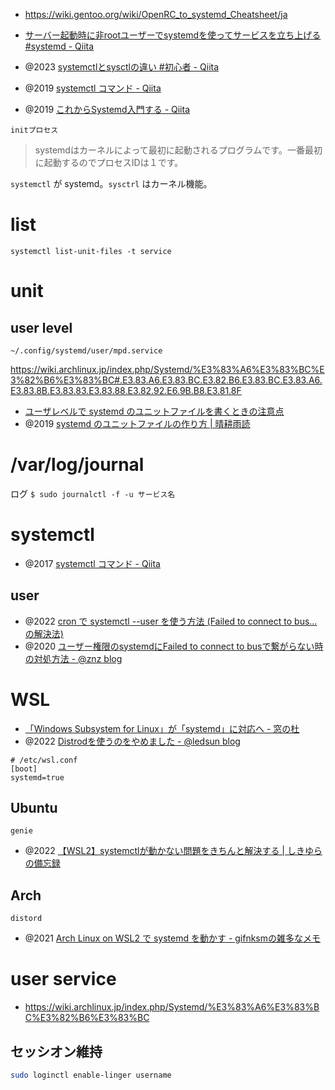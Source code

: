 - https://wiki.gentoo.org/wiki/OpenRC_to_systemd_Cheatsheet/ja

- [サーバー起動時に非rootユーザーでsystemdを使ってサービスを立ち上げる #systemd - Qiita](https://qiita.com/k0kubun/items/3c94473506e0e370a227)

- @2023 [systemctlとsysctlの違い #初心者 - Qiita](https://qiita.com/For_Whom_The_Alarm_Tolls/items/e1b7bc6b630f74f78f63)
- @2019 [systemctl コマンド - Qiita](https://qiita.com/sinsengumi/items/24d726ec6c761fc75cc9)
- @2019 [これからSystemd入門する - Qiita](https://qiita.com/bluesDD/items/eaf14408d635ffd55a18)

`initプロセス`

> systemdはカーネルによって最初に起動されるプログラムです。一番最初に起動するのでプロセスIDは１です。

`systemctl` が systemd。`sysctrl` はカーネル機能。

# list

```
systemctl list-unit-files -t service
```

# unit

## user level

`~/.config/systemd/user/mpd.service`

https://wiki.archlinux.jp/index.php/Systemd/%E3%83%A6%E3%83%BC%E3%82%B6%E3%83%BC#.E3.83.A6.E3.83.BC.E3.82.B6.E3.83.BC.E3.83.A6.E3.83.8B.E3.83.83.E3.83.88.E3.82.92.E6.9B.B8.E3.81.8F

- [ユーザレベルで systemd のユニットファイルを書くときの注意点](https://zenn.dev/noraworld/articles/systemd-unit-files-user-level-tips)
- @2019 [systemd のユニットファイルの作り方 | 晴耕雨読](https://tex2e.github.io/blog/linux/create-my-systemd-service)

# /var/log/journal

ログ
`$ sudo journalctl -f -u サービス名`

# systemctl

- @2017 [systemctl コマンド - Qiita](https://qiita.com/sinsengumi/items/24d726ec6c761fc75cc9)

## user

- @2022 [cron で systemctl --user を使う方法 (Failed to connect to bus... の解決法)](https://zenn.dev/noraworld/articles/systemctl-user-cron)
- @2020 [ユーザー権限のsystemdにFailed to connect to busで繋がらない時の対処方法 - @znz blog](https://blog.n-z.jp/blog/2020-06-02-systemd-user-bus.html)

# WSL

- [「Windows Subsystem for Linux」が「systemd」に対応へ - 窓の杜](https://forest.watch.impress.co.jp/docs/news/1441775.html)
- @2022 [Distrodを使うのをやめました - @ledsun blog](https://ledsun.hatenablog.com/entry/2022/10/28/182104)

```
# /etc/wsl.conf
[boot]
systemd=true
```

## Ubuntu

`genie`

- @2022 [【WSL2】systemctlが動かない問題をきちんと解決する | しきゆらの備忘録](https://shikiyura.com/2020/06/execute_systemctl_on_wsl2/)

## Arch

`distord`

- @2021 [Arch Linux on WSL2 で systemd を動かす - gifnksmの雑多なメモ](https://gifnksm.hatenablog.jp/entry/2021/01/02/183830)

# user service

- https://wiki.archlinux.jp/index.php/Systemd/%E3%83%A6%E3%83%BC%E3%82%B6%E3%83%BC

## セッシオン維持

```sh
sudo loginctl enable-linger username
```

